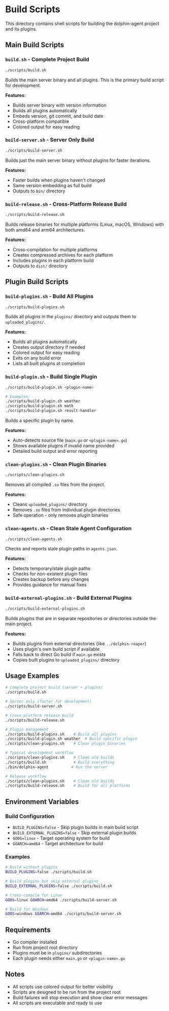 # Build Scripts

This directory contains shell scripts for building the dolphin-agent project and its plugins.

## Main Build Scripts

### `build.sh` - Complete Project Build
```bash
./scripts/build.sh
```
Builds the main server binary and all plugins. This is the primary build script for development.

**Features:**
- Builds server binary with version information
- Builds all plugins automatically
- Embeds version, git commit, and build date
- Cross-platform compatible
- Colored output for easy reading

### `build-server.sh` - Server Only Build
```bash
./scripts/build-server.sh
```
Builds just the main server binary without plugins for faster iterations.

**Features:**
- Faster builds when plugins haven't changed
- Same version embedding as full build
- Outputs to `bin/` directory

### `build-release.sh` - Cross-Platform Release Build
```bash
./scripts/build-release.sh
```
Builds release binaries for multiple platforms (Linux, macOS, Windows) with both amd64 and arm64 architectures.

**Features:**
- Cross-compilation for multiple platforms
- Creates compressed archives for each platform
- Includes plugins in each platform build
- Outputs to `dist/` directory

## Plugin Build Scripts

### `build-plugins.sh` - Build All Plugins
```bash
./scripts/build-plugins.sh
```
Builds all plugins in the `plugins/` directory and outputs them to `uploaded_plugins/`.

**Features:**
- Builds all plugins automatically
- Creates output directory if needed
- Colored output for easy reading
- Exits on any build error
- Lists all built plugins at completion

### `build-plugin.sh` - Build Single Plugin
```bash
./scripts/build-plugin.sh <plugin-name>

# Examples:
./scripts/build-plugin.sh weather
./scripts/build-plugin.sh math
./scripts/build-plugin.sh result-handler
```
Builds a specific plugin by name.

**Features:**
- Auto-detects source file (`main.go` or `<plugin-name>.go`)
- Shows available plugins if invalid name provided
- Detailed build output and error reporting

### `clean-plugins.sh` - Clean Plugin Binaries
```bash
./scripts/clean-plugins.sh
```
Removes all compiled `.so` files from the project.

**Features:**
- Cleans `uploaded_plugins/` directory
- Removes `.so` files from individual plugin directories
- Safe operation - only removes plugin binaries

### `clean-agents.sh` - Clean Stale Agent Configuration
```bash
./scripts/clean-agents.sh
```
Checks and reports stale plugin paths in `agents.json`.

**Features:**
- Detects temporary/stale plugin paths
- Checks for non-existent plugin files
- Creates backup before any changes
- Provides guidance for manual fixes

### `build-external-plugins.sh` - Build External Plugins
```bash
./scripts/build-external-plugins.sh
```
Builds plugins that are in separate repositories or directories outside the main project.

**Features:**
- Builds plugins from external directories (like `../dolphin-reaper`)
- Uses plugin's own build script if available
- Falls back to direct Go build if `main.go` exists
- Copies built plugins to `uploaded_plugins/` directory

## Usage Examples

```bash
# Complete project build (server + plugins)
./scripts/build.sh

# Server only (faster for development)
./scripts/build-server.sh

# Cross-platform release build
./scripts/build-release.sh

# Plugin management
./scripts/build-plugins.sh    # Build all plugins
./scripts/build-plugin.sh weather  # Build specific plugin
./scripts/clean-plugins.sh    # Clean plugin binaries

# Typical development workflow
./scripts/clean-plugins.sh    # Clean old builds
./scripts/build.sh            # Build everything
./bin/dolphin-agent          # Run the server

# Release workflow
./scripts/clean-plugins.sh    # Clean old builds
./scripts/build-release.sh    # Build for all platforms
```

## Environment Variables

### Build Configuration
- `BUILD_PLUGINS=false` - Skip plugin builds in main build script
- `BUILD_EXTERNAL_PLUGINS=false` - Skip external plugin builds
- `GOOS=linux` - Target operating system for build
- `GOARCH=amd64` - Target architecture for build

### Examples
```bash
# Build without plugins
BUILD_PLUGINS=false ./scripts/build.sh

# Build plugins but skip external plugins
BUILD_EXTERNAL_PLUGINS=false ./scripts/build.sh

# Cross-compile for Linux
GOOS=linux GOARCH=amd64 ./scripts/build-server.sh

# Build for Windows
GOOS=windows GOARCH=amd64 ./scripts/build-server.sh
```

## Requirements

- Go compiler installed
- Run from project root directory
- Plugins must be in `plugins/` subdirectories
- Each plugin needs either `main.go` or `<plugin-name>.go`

## Notes

- All scripts use colored output for better visibility
- Scripts are designed to be run from the project root
- Build failures will stop execution and show clear error messages
- All scripts are executable and ready to use